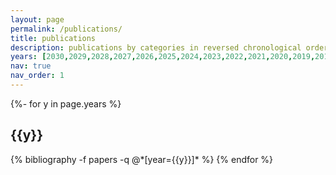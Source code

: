 ```yaml
---
layout: page
permalink: /publications/
title: publications
description: publications by categories in reversed chronological order. generated by jekyll-scholar.
years: [2030,2029,2028,2027,2026,2025,2024,2023,2022,2021,2020,2019,2018]
nav: true
nav_order: 1
---
```

<!-- _pages/publications.md -->
<div class="publications">

{%- for y in page.years %}
  <h2 class="year">{{y}}</h2>
  {% bibliography -f papers -q @*[year={{y}}]* %}
{% endfor %}

</div>
